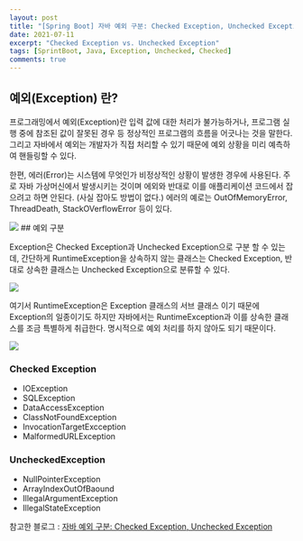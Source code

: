 ```yaml
---
layout: post
title: "[Spring Boot] 자바 예외 구분: Checked Exception, Unchecked Exception"
date: 2021-07-11
excerpt: "Checked Exception vs. Unchecked Exception"
tags: [SprintBoot, Java, Exception, Unchecked, Checked]
comments: true
---
```


## 예외(Exception) 란?

프로그래밍에서 예외(Exception)란 입력 값에 대한 처리가 불가능하거나, 프로그램 실행 중에 참조된 값이 잘못된 경우 등 정상적인 프로그램의 흐름을 어긋나는 것을 말한다. 그리고 자바에서 예외는 개발자가 직접 처리할 수 있기 때문에 예외 상황을 미리 예측하여 핸들링할 수 있다. 

한편, 에러(Error)는 시스템에 무엇인가 비정상적인 상황이 발생한 경우에 사용된다. 주로 자바 가상머신에서 발생시키는 것이며 에외와 반대로 이를 애플리케이션 코드에서 잡으려고 하면 안된다. (사실 잡아도 방법이 없다.) 에러의 예로는 OutOfMemoryError, ThreadDeath, StackOVerflowError 등이 있다. 

<img src ="https://eunmik.github.io/bonita.blog/assets/img/2021/0711/img1.png" />
## 예외 구분

Exception은 Checked Exception과 Unchecked Exception으로 구분 할 수 있는데, 간단하게 RuntimeException을 상속하지 않는 클래스는 Checked Exception, 반대로 상속한 클래스는 Unchecked Exception으로 분류할 수 있다. 

<img src ="https://eunmik.github.io/bonita.blog/assets/img/2021/0711/img2.png" />

여기서 RuntimeException은 Exception 클래스의 서브 클래스 이기 때문에 Exception의 일종이기도 하지만 자바에서는 RuntimeException과 이를 상속한 클래스를 조금 특별하게 취급한다. 명시적으로 예외 처리를 하지 않아도 되기 때문이다. 

<img src ="https://eunmik.github.io/bonita.blog/assets/img/2021/0711/img3.png" />

 

### Checked Exception

- IOException
- SQLException
- DataAccessException
- ClassNotFoundException
- InvocationTargetExcception
- MalformedURLException

### UncheckedException

- NullPointerException
- ArrayIndexOutOfBaound
- IllegalArgumentException
- IllegalStateException

참고한 블로그 : [자바 예외 구분: Checked Exception, Unchecked Exception](https://madplay.github.io/post/java-checked-unchecked-exceptions)